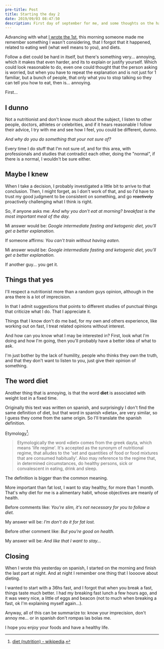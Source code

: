 ```yaml
---
pre-title: Post
title: Starting the day 2
date: 2019/09/03 08:47:50
description: First day of september for me, and some thoughts on the habit of eating
---
```


Advancing with what [I wrote the 1st](https://nperrin.io/post/september), this morning someone made me remember something I wasn't considering, that I forgot that it happened, related to eating well (what well means to you), and diets.

Follow a diet could be hard in itself, but there's something very... annoying, which it makes that even harder, and its to explain or justify yourself. Which could look reasonable to do, even one could thought that the person asking is worried, but when you have to repeat the explanation and is not just for 1 familiar, but a bunch of people, that only what you to stop talking so they can tell you how to eat, then is... annoying.

First...

## I dunno

Not a nutritionist and don't know much about the subject, I listen to other people, doctors, athletes or celebrities, and if it hears reasonable I follow their advice, I try with me and see how I feel, you could be different, dunno.

_And why do you do something that your not sure of?_

Every time I do stuff that I'm not sure of, and for this area, with professionals and studies that contradict each other, doing the "normal", if there is a normal, I wouldn't be sure either.

## Maybe I knew

When I take a decision, I probably investigated a little bit to arrive to that conclusion. Then, I might forget, as I don't work of that, and so I'd have to trust my good judgment to be consistent on something, and go ~~reactively~~ proactively challenging what I think is right.

So, if anyone asks me: _And why you don't eat at morning? breakfast is the most important meal of the day._

Mi answer would be: _Google intermediate fasting and ketogenic diet, you'll get a better explanation._

If someone affirms: _You can't train without having eaten._

Mi answer would be: _Google intermediate fasting and ketogenic diet, you'll get a better explanation._

If another guy... you get it.

## Things that yes

I'll respect a nutritionist more than a random guys opinion, although in the area there is a lot of imprecision.

In that I admit suggestions that points to different studies of punctual things that criticize what I do. That I appreciate it.

Things that I know don't do me bad, for my own and others experience, like working out on fast, I treat related opinions without interest.

And how can you know what I may be interested in? First, look what I'm doing and how I'm going, then you'll probably have a better idea of what to ask.

I'm just bother by the lack of humility, people who thinks they own the truth, and that they don't want to listen to you, just give their opinion of something.

## The word diet

Another thing that is annoying, is that the word **diet** is associated with weight lost in a fixed time.

Originally this text was written on spanish, and surprisingly I don't find the same definition of diet, but that word in spanish «dieta», are very  similar, so I guess they come from the same origin. So I'll translate the spanish definition.

Etymology[^diet]:

> Etymologically the word «diet» comes from the greek dayta, which means 'life regime'. It's accepted as the synonym of nutritional regime, that alludes to the 'set and quantities of food or food mixtures that are consumed habitually'. Also may reference to the regime that, in determined circumstances, do healthy persons, sick or convalescent in eating, drink and sleep.

The definition is bigger than the common meaning.

More important than fat lost, I want to stay healthy, for more than 1 month. That's why diet for me is a alimentary habit, whose objectives are meanly of health.

Before comments like: _You're slim, it's not necessary for you to follow a diet._

My answer will be: _I'm don't do it for fat lost._

Before other comment like: _But you're good on health._

My answer will be: _And like that I want to stay..._

## Closing

When I wrote this yesterday on spanish, I started on the morning and finish the last part at night. And at night I remember one thing that I loooove about dieting.

I wanted to start with a 36hs fast, and I forgot that when you break a fast, things taste much better. I had my breaking fast lunch a few hours ago, and it was veery nice, a little of eggs and beacon (not to much when breaking a fast, ok I'm explaining myself again...).

Anyway, all of this can be summarize to: know your imprecision, don't annoy me... or in spanish don't rompas las bolas me.

I hope you enjoy your foods and have a healthy life.

[^diet]: [diet (nutrition) - wikipedia](https://es.wikipedia.org/wiki/Dieta_(alimentaci%C3%B3n)#cite_ref-5).

